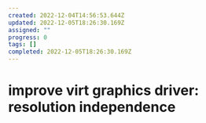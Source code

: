 ```yaml
---
created: 2022-12-04T14:56:53.644Z
updated: 2022-12-05T18:26:30.169Z
assigned: ""
progress: 0
tags: []
completed: 2022-12-05T18:26:30.169Z
---
```


# improve virt graphics driver: resolution independence

